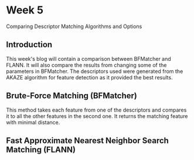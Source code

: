 # Week 5
Comparing Descriptor Matching Algorithms and Options

## Introduction
This week's blog will contain a comparison between BFMatcher and FLANN. It will also compare the results from changing
some of the parameters in BFMatcher. The descriptors used were generated from the AKAZE algorithm for feature detection
as it provided the best results.

## Brute-Force Matching (BFMatcher)
This method takes each feature from one of the descriptors and compares it to all the other features in the second one.
It returns the matching feature with minimal distance.

## Fast Approximate Nearest Neighbor Search Matching (FLANN)
